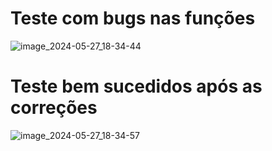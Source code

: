 # Teste com bugs nas funções
![image_2024-05-27_18-34-44](https://github.com/Maaacs/B3-Trading/assets/56925726/c697acf6-ab75-4eda-9b83-375d9c913bc2)



# Teste bem sucedidos após as correções
![image_2024-05-27_18-34-57](https://github.com/Maaacs/B3-Trading/assets/56925726/bb7a18b3-8ad4-4549-ad40-2cd5ad0fa387)
